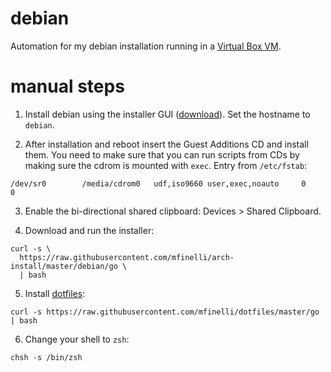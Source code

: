 # debian

Automation for my debian installation running in a
[Virtual Box VM](https://www.virtualbox.org).

# manual steps

1. Install debian using the installer GUI
([download](https://www.debian.org/distrib/netinst#smallcd)). Set the hostname
to `debian`.

2. After installation and reboot insert the Guest Additions CD and install
them. You need to make sure that you can run scripts from CDs by making sure
the cdrom is mounted with `exec`. Entry from `/etc/fstab`:

```
/dev/sr0        /media/cdrom0   udf,iso9660 user,exec,noauto     0       0
```

3. Enable the bi-directional shared clipboard: Devices > Shared Clipboard.

4. Download and run the installer:

```shell
curl -s \
  https://raw.githubusercontent.com/mfinelli/arch-install/master/debian/go \
  | bash
```

5. Install [dotfiles]():

```shell
curl -s https://raw.githubusercontent.com/mfinelli/dotfiles/master/go | bash
```

6. Change your shell to `zsh`:

```shell
chsh -s /bin/zsh
```
